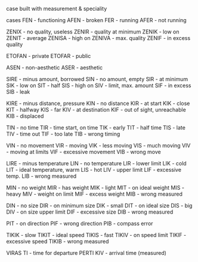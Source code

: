 case built with measurement & speciality

cases
FEN - functioning
AFEN - broken
FER - running
AFER - not running

ZENIX - no quality, useless
ZENIR - quality at minimum
ZENIK - low on
ZENIT - average
ZENISA - high on
ZENIVA - max. quality
ZENIF - in excess quality

ETOFAN - private
ETOFAR - public

ASEN - non-aesthetic
ASER - aesthetic

SIRE - minus amount, borrowed
SIN - no amount, empty
SIR - at minimum
SIK - low on
SIT - half
SIS - high on
SIV - limit, max. amount
SIF - in excess
SIB - leak

KIRE - minus distance, pressure
KIN - no distance
KIR - at start
KIK - close
KIT - halfway
KIS - far
KIV - at destination
KIF - out of sight, unreachable 
KIB - displaced

TIN - no time
TIR - time start, on time
TIK - early
TIT - half time
TIS - late
TIV - time out
TIF - too late
TIB - wrong timing

VIN - no movement
VIR - moving
VIK - less moving
VIS - much moving
VIV - moving at limits
VIF - excessive movement
VIB - wrong move

LIRE - minus temperature
LIN - no temperature 
LIR - lower limit
LIK - cold
LIT - ideal temperature, warm
LIS - hot
LIV - upper limit
LIF - excessive temp.
LIB - wrong measured 

MIN - no weight
MIR - has weight
MIK - light
MIT - on ideal weight
MIS - heavy
MIV - weight on limit
MIF - excess weight
MIB - wrong measured 

DIN - no size
DIR - on minimum size
DIK - small
DIT - on ideal size
DIS - big
DIV - on size upper limit
DIF - excessive size
DIB - wrong measured 

PIT - on direction
PIF - wrong direction 
PIB - compass error

TIKIK - slow
TIKIT - ideal speed
TIKIS - fast
TIKIV - on speed limit
TIKIF - excessive speed
TIKIB - wrong measured

VIRAS TI - time for departure
PERTI KIV - arrival time (measured)